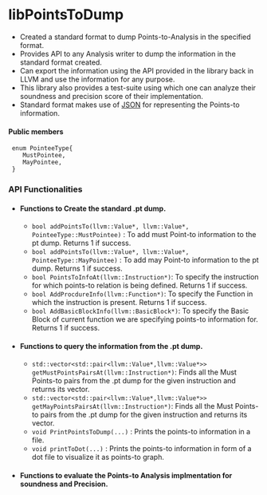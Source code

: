 # libPointsToDump

- Created a standard format to dump Points-to-Analysis in the specified format.
- Provides API to any Analysis writer to dump the information in the standard format created.
- Can export the information using the API provided in the library back in LLVM and use the information for any purpose.
- This library also provides a test-suite using which one can analyze their soundness and precision score of their implementation.
- Standard format makes use of [JSON](https://www.json.org/json-en.html) for representing the Points-to information.

#### Public members

```
 enum PointeeType{
    MustPointee,
    MayPointee,
 }  
```
### API Functionalities
* #### Functions to Create the standard .pt dump.
     - `bool addPointsTo(llvm::Value*, llvm::Value*, PointeeType::MustPointee)` : To add must Point-to information to the pt dump. Returns 1 if success.
     - `bool addPointsTo(llvm::Value*, llvm::Value*, PointeeType::MayPointee)` : To add may Point-to information to the pt dump. Returns 1 if success.
     - `bool PointsToInfoAt(llvm::Instruction*)`: To specify the instruction for which points-to relation is being defined. Returns 1 if success.
     - `bool AddProcdureInfo(llvm::Function*)`: To specify the Function in which the instruction is present. Returns 1 if success.
     - `bool AddBasicBlockInfo(llvm::BasicBlock*)`: To specify the Basic Block of current function we are specifying points-to information for. Returns 1 if success.

- #### Functions to query the information from the .pt dump.
     - `std::vector<std::pair<llvm::Value*,llvm::Value*>> getMustPointsPairsAt(llvm::Instruction*)`: Finds all the Must Points-to pairs from the .pt dump for the given instruction and returns its vector.
     - `std::vector<std::pair<llvm::Value*,llvm::Value*>> getMayPointsPairsAt(llvm::Instruction*)`: Finds all the Must Points-to pairs from the .pt dump for the given instruction and returns its vector.
     - `void PrintPointsToDump(...)` : Prints the points-to information in a file.
     - `void printToDot(...)` : Prints the points-to information in form of a dot file to visualize it as points-to graph.
    
- #### Functions to evaluate the Points-to Analysis implmentation for soundness and Precision.
